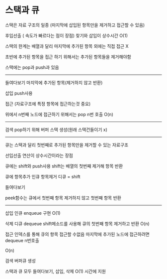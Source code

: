 <h1>스택과 큐</h1>

스택은 자료 구조의 일종 (마지막에 삽입된 항목만을 제거하고 접근할 수 있음)

후입선출 ( 속도가 빠르다는 점이 장점) 찾기와 삽입이 상수시간 O(1)

스택의 한계는 배열과 달리 마지막에 추가된 항목 외에는 직접 접근 X

초반에 추가된 항목을 접근 하기 위해서는 추가된 항목들을 제거해야함

스택에는 pop과 push과 있음

---

들여다보기 마지막에 추가된 항목(제거하지 않고 반환)

삽입 push사용

접근 (자료구조에 특정 항목에 접근하는것 중요)

위에서 n번째 노드에 접근하기 위해서는 pop n번 호출 O(n)

---

검색 pop하기 위해 버퍼 스택 생성(원래 스택건들이기 x)

---

큐는 스택과 달리 첫번째로 추가된 항목만을 제거할 수 있는 자료구조

선입선출 연산이 상수시간이라는 장점

큐에는 shift와 push사용 shift는 배열의 첫번째 제거해 항목 반환

큐에 항목추가 인큐 항목제거 디큐 = shift

들여다보기

peek함수는 큐에서 첫번째 항목 제거하지 않고 첫번째 항목 반환

---

삽입 인큐 enqueue 구현 O(1)

삭제 디큐 dequeue shift메소드를 사용해 큐의 첫번째 항목 제거하고 반환 O(n)

접근 인덱스를 통해 큐의 항목 접근할 수없음 마지막에 추가된 노드에 접근하려면 dequeue n번호출

O(n)

검색 버퍼큐 생성



스택과 큐 모두 들여다보기, 삽입, 삭제 O(1) 시간에 지원 







